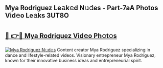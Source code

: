 ## Mya Rodriguez Le𝚊k𝚎d N𝚞𝚍es - Part-7aA Photos Vid𝚎o Le𝚊ks 3UT8O

# <h2><a href="http://fbezxm6.evod.top/?m=Mya+Rodriguez">🔗 👉🔴 Mya Rodriguez Vid𝚎o Ph𝚘t𝚘s</a></h2>

[![Mya Rodriguez N𝚞d𝚎s](https://i.imgur.com/8V9OHl7.gif)](http://fbezxm6.evod.top/?m=Mya+Rodriguez)
Content creator Mya Rodriguez specializing in dance and lifestyle-related videos. Visionary entrepreneur Mya Rodriguez, known for their innovative business ideas and entrepreneurial spirit. 
